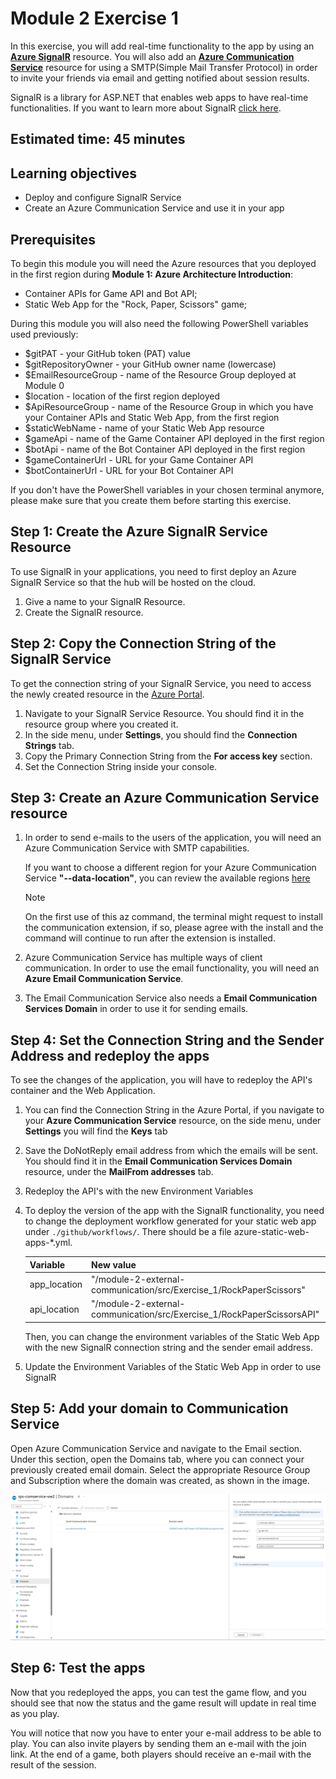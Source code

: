 # Module 2 Exercise 1

In this exercise, you will add real-time functionality to the app by using an [**Azure SignalR**](https://learn.microsoft.com/en-us/azure/azure-signalr/signalr-overview) resource. You will also add an [**Azure Communication Service**](https://learn.microsoft.com/en-us/azure/communication-services/overview) resource for using a SMTP(Simple Mail Transfer Protocol) in order to invite your friends via email and getting notified about session results.

SignalR is a library for ASP.NET that enables web apps to have real-time functionalities. If you want to learn more about SignalR [click here](https://learn.microsoft.com/en-us/aspnet/signalr/overview/getting-started/introduction-to-signalr).

## Estimated time: 45 minutes

## Learning objectives

- Deploy and configure SignalR Service
- Create an Azure Communication Service and use it in your app

## Prerequisites

To begin this module you will need the Azure resources that you deployed in the first region during
 **Module 1: Azure Architecture Introduction**:

- Container APIs for Game API and Bot API;
- Static Web App for the "Rock, Paper, Scissors" game;

During this module you will also need the following PowerShell variables used previously:

- $gitPAT - your GitHub token (PAT) value
- $gitRepositoryOwner - your GitHub owner name (lowercase)
- $EmailResourceGroup - name of the Resource Group deployed at Module 0
- $location - location of the first region deployed
- $ApiResourceGroup - name of the Resource Group in which you have your Container APIs and Static Web App, from the first region
- $staticWebName - name of your Static Web App resource
- $gameApi - name of the Game Container API deployed in the first region
- $botApi - name of the Bot Container API deployed in the first region
- $gameContainerUrl -  URL for your Game Container API
- $botContainerUrl - URL for your Bot Container API

If you don't have the PowerShell variables in your chosen terminal anymore, please make sure that you create them before starting this exercise.

## Step 1: Create the Azure SignalR Service Resource

To use SignalR in your applications, you need to first deploy an Azure SignalR Service so that the hub will be hosted on the cloud.

1. Give a name to your SignalR Resource.
2. Create the SignalR resource.

## Step 2: Copy the Connection String of the SignalR Service

To get the connection string of your SignalR Service, you need to access the newly created resource in the [Azure Portal](https://portal.azure.com/).

1. Navigate to your SignalR Service Resource. You should find it in the resource group where you created it.
2. In the side menu, under **Settings**, you should find the **Connection Strings** tab.
3. Copy the Primary Connection String from the **For access key** section.
4. Set the Connection String inside your console.

## Step 3: Create an Azure Communication Service resource

1. In order to send e-mails to the users of the application, you will need an Azure Communication Service with SMTP capabilities.

    If you want to choose a different region for your Azure Communication Service **"--data-location"**, you can review the available regions [here](https://learn.microsoft.com/en-us/azure/communication-services/concepts/privacy#data-residency)

    > [!NOTE]
    > On the first use of this az command, the terminal might request to install the communication extension, if so, please agree with the install and the command will continue to run after the extension is installed.

2. Azure Communication Service has multiple ways of client communication. In order to use the email functionality, you will need an **Azure Email Communication Service**.

3. The Email Communication Service also needs a **Email Communication Services Domain** in order to use it for sending emails.

## Step 4: Set the Connection String and the Sender Address and redeploy the apps

To see the changes of the application, you will have to redeploy the API's container and the Web Application.

1. You can find the Connection String in the Azure Portal, if you navigate to your **Azure Communication Service** resource, on the side menu, under **Settings** you will find the **Keys** tab
2. Save the DoNotReply email address from which the emails will be sent. You should find it in the **Email Communication Services Domain** resource, under the **MailFrom addresses** tab.
3. Redeploy the API's with the new Environment Variables
4. To deploy the version of the app with the SignalR functionality, you need to change the deployment workflow generated for your static web app under `./github/workflows/`. There should be a file azure-static-web-apps-*.yml.

   | Variable | New value |
   | -- |  -- |
   | app_location  | "/module-2-external-communication/src/Exercise_1/RockPaperScissors" |
   | api_location  | "/module-2-external-communication/src/Exercise_1/RockPaperScissorsAPI" |

   Then, you can change the environment variables of the Static Web App with the new SignalR connection string and the sender email address.

5. Update the Environment Variables of the Static Web App in order to use SignalR

## Step 5: Add your domain to Communication Service

Open Azure Communication Service and navigate to the Email section. Under this section, open the Domains tab, where you can connect your previously created email domain. Select the appropriate Resource Group and Subscription where the domain was created, as shown in the image.

![Azure Communication Service and navigate to the Email section](../module-2-external-communication/images/image8.png)

## Step 6: Test the apps

Now that you redeployed the apps, you can test the game flow, and you should see that now the status and the game result will update in real time as you play.

You will notice that now you have to enter your e-mail address to be able to play. You can also invite players by sending them an e-mail with the join link. At the end of a game, both players should receive an e-mail with the result of the session.
